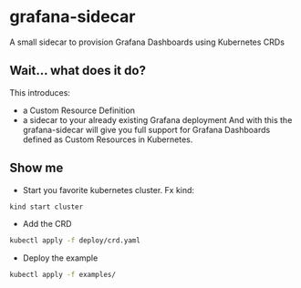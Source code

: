 # grafana-sidecar

A small sidecar to provision Grafana Dashboards using Kubernetes CRDs

## Wait... what does it do?

This introduces:

- a Custom Resource Definition
- a sidecar to your already existing Grafana deployment
  And with this the grafana-sidecar will give you full support for Grafana Dashboards defined as Custom Resources in Kubernetes.

## Show me

- Start you favorite kubernetes cluster. Fx kind:

```bash
kind start cluster
```

- Add the CRD

```bash
kubectl apply -f deploy/crd.yaml
```

- Deploy the example

```bash
kubectl apply -f examples/
```
